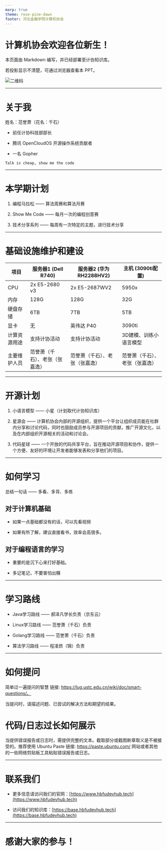 ```yaml
---
marp: true
theme: rose-pine-dawn
footer: 河北金融学院计算机协会
---
```


# 计算机协会欢迎各位新生！
本页面由 Markdown 编写，并已经部署至计协知识库。

若投影显示不清楚，可通过浏览器查看本 PPT。

![二维码](https://cdn.cnqs.moe/qianshi-cdn/2023/10/3ed7f13b078d5d334d2b812bf3a81273.png)


---

# 关于我
姓名：范誉萧（花名：千石）
- 前任计协科技部部长

- 腾讯 OpenCloudOS 开源操作系统贡献者

- 一名 Gopher

```plain
Talk is cheap, show me the code
```

---

# 本学期计划

1. 编程马拉松 —— 算法周赛和算法月赛

2. Show Me Code —— 每月一次的编程创意赛

3. 技术分享系列 —— 每周有一次特定的主题，进行技术分享

---

# 基础设施维护和建设

| 项目           | 服务器1 (Dell R740) | 服务器2 (华为 RH2288HV2) | 主机 (3090ti配置) |
|----------------|--------------------|-------------------------|-------------------|
| CPU            | 2x E5-2680 v3      | 2x E5-2687WV2           | 5950x             |
| 内存           | 128G               | 128G                    | 32G           |
| 硬盘存储       | 6TB                | 7TB                     | 5TB            |
| 显卡           | 无                 | 英伟达 P40              | 3090ti            |
| 计算资源用途   | 支持计协活动       | 支持计协活动             | 3D建模、训练小语言模型 |
| 主要维护人员   | 范誉萧（千石）、老张（张嘉逸） | 范誉萧（千石）、老张（张嘉逸） | 范誉萧（千石）、老张（张嘉逸） |


---

# 开源计划

1. 小语言模型 —— 小星（计划取代计协知识库）

2. 星源会 —— 计算机协会内部的开源组织，提供一个平台让组织成员能在社群内分享和讨论代码，同时也鼓励成员参与开源项目的贡献，推广开源文化，以及在内部组织开源相关的活动和讨论会。

3. 代码星球 —— 一个开放的代码共享平台，旨在推动开源项目和协作，提供一个方便、友好的环境让开发者能够发表和分享他们的项目。

---

# 如何学习
总结一句话 —— 多看、多背、多练
## 对于计算机基础

- 如果一点基础都没有的话，可以先看视频

- 如果有所了解，建议直接看书，效率会高很多。

## 对于编程语言的学习

- 重要的是沉下心来打好基础。

- 多记笔记，不要害怕出糗
---

# 学习路线

- Java学习路线 —— 郝泽凡学长负责（京东云）

- Linux学习路线 —— 范誉萧（千石）负责

- Golang学习路线 —— 范誉萧（千石）负责

- 算法学习路线 —— 程凌昂（锦）负责

---

# 如何提问
简单过一遍提问的智慧 链接: https://lug.ustc.edu.cn/wiki/doc/smart-questions/。

当提问时，请描述问题、已尝试的解决方法和期望的结果。

# 代码/日志过长如何展示

当提供错误报告或日志时，需提供完整的文本。截取部分或截图断章取义是不被接受的。推荐使用 Ubuntu Paste 链接: https://paste.ubuntu.com/ 网站或者其他的一些网络剪贴板工具粘贴错误报告或日志。

---

# 联系我们

- 更多信息请访问我们的官网：[https://www.hbfudevhub.tech](https://www.hbfudevhub.tech)

- 访问我们的知识库：[https://base.hbfudevhub.tech](https://base.hbfudevhub.tech)

---

# 感谢大家的参与！